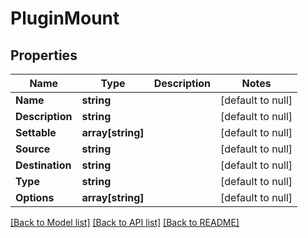 # PluginMount

## Properties
Name | Type | Description | Notes
------------ | ------------- | ------------- | -------------
**Name** | **string** |  | [default to null]
**Description** | **string** |  | [default to null]
**Settable** | **array[string]** |  | [default to null]
**Source** | **string** |  | [default to null]
**Destination** | **string** |  | [default to null]
**Type** | **string** |  | [default to null]
**Options** | **array[string]** |  | [default to null]

[[Back to Model list]](../README.md#documentation-for-models) [[Back to API list]](../README.md#documentation-for-api-endpoints) [[Back to README]](../README.md)


